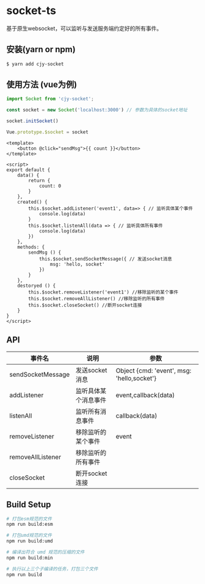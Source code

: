 # socket-ts

基于原生websocket，可以监听与发送服务端约定好的所有事件。

## 安装(yarn or npm)

```bash
$ yarn add cjy-socket
```

## 使用方法 (vue为例)

```javascript
import Socket from 'cjy-socket';

const socket = new Socket('localhost:3000') // 参数为具体的socket地址

socket.initSocket()

Vue.prototype.$socket = socket

```

```vue
<template>
    <button @click="sendMsg">{{ count }}</button>
</template>

<script>
export default {
    data() {
        return {
            count: 0
        }
    },
    created() {
        this.$socket.addListener('event1', data=> { // 监听具体某个事件
            console.log(data)
        }
        this.$socket.listenAll(data => { // 监听具体所有事件
            console.log(data)
        })
    },
    methods: {
        sendMsg () {
            this.$socket.sendSocketMessage({ // 发送socket消息
                msg: 'hello, socket'
            })
        }
    },
    destoryed () {
        this.$socket.removeListener('event1') //移除监听的某个事件 
        this.$socket.removeAllListener() //移除监听的所有事件
        this.$socket.closeSocket() //断开socket连接
    }
}
</script>
```

## API
事件名 | 说明 | 参数 |
  -------------------| -------------------------|----|
 sendSocketMessage | 发送socket消息 | Object {cmd: 'event', msg: 'hello,socket'} |
 addListener | 监听具体某个消息事件 | event,callback(data) |
 listenAll | 监听所有消息事件 | callback(data) |
 removeListener | 移除监听的某个事件 | 	event |
 removeAllListener | 移除监听的所有事件
 closeSocket | 断开socket连接

## Build Setup

``` bash
# 打包esm规范的文件 
npm run build:esm

# 打包umd规范的文件 
npm run build:umd

# 编译出符合 umd 规范的压缩的文件
npm run build:min

# 执行以上三个子编译的任务，打包三个文件
npm run build
```
